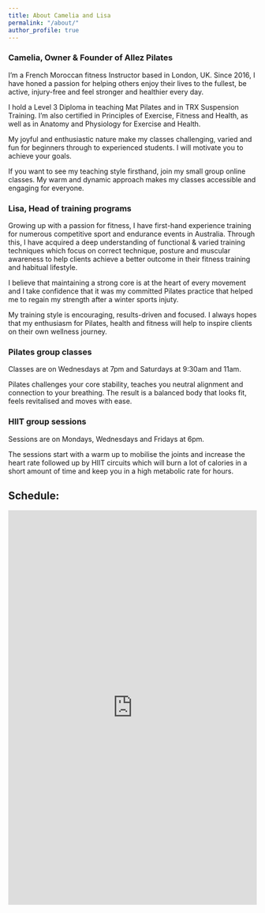 ```yaml
---
title: About Camelia and Lisa
permalink: "/about/"
author_profile: true
---
```


### Camelia, Owner & Founder of Allez Pilates 

I’m a French Moroccan fitness Instructor based in London, UK. Since 2016, I have honed a passion for helping others enjoy their lives to the fullest, be active, injury-free and feel stronger and healthier every day. 

I hold a Level 3 Diploma in teaching Mat Pilates and in TRX Suspension Training. I’m also certified in Principles of Exercise, Fitness and Health, as well as in Anatomy and Physiology for Exercise and Health. 

My joyful and enthusiastic nature make my classes challenging, varied and fun for beginners through to experienced students. I will motivate you to achieve your goals. 

If you want to see my teaching style firsthand, join my small group online classes. My warm and dynamic approach makes my classes accessible and engaging for everyone.

### Lisa, Head of training programs

Growing up with a passion for fitness, I have first-hand experience training for numerous competitive sport and endurance events in Australia. Through this, I have acquired a deep understanding of functional & varied training techniques which focus on correct technique, posture and muscular awareness to help clients achieve a better outcome in their fitness training and habitual lifestyle.

I believe that maintaining a strong core is at the heart of every movement and I take confidence that it was my committed Pilates practice that helped me to regain my strength after a winter sports injuty.

My training style is encouraging, results-driven and focused. I always hopes that my enthusiasm for Pilates, health and fitness will help to inspire clients on their own wellness journey.

### Pilates group classes
Classes are on Wednesdays at 7pm and Saturdays at 9:30am and 11am.

Pilates challenges your core stability, teaches you neutral alignment and connection to your breathing. The result is a balanced body that looks fit, feels revitalised and moves with ease.

### HIIT group sessions
Sessions are on Mondays, Wednesdays and Fridays at 6pm.

The sessions start with a warm up to mobilise the joints and increase the heart rate followed up by HIIT circuits which will burn a lot of calories in a short amount of time and keep you in a high metabolic rate for hours.
    
## Schedule:

<iframe src="https://app.acuityscheduling.com/schedule.php?owner=19405285&appointmentType=category:Group%20Classes" width="100%" height="800" frameBorder="0"></iframe><script src="https://embed.acuityscheduling.com/js/embed.js" type="text/javascript"></script>
